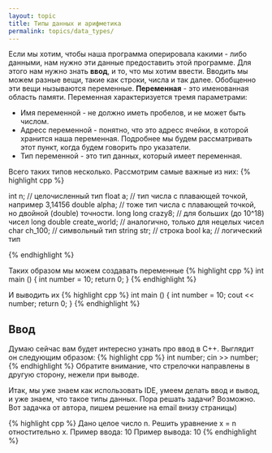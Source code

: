 ```yaml
---
layout: topic
title: Типы данных и арифметика
permalink: topics/data_types/
---
```


Если мы хотим, чтобы наша программа оперировала какими - либо данными, нам нужно эти данные предоставить этой программе. Для этого нам нужно знать **ввод**, и то, что мы хотим ввести. Вводить мы можем разные вещи, такие как строки, числа и так далее. Обобщенно эти вещи нызываются переменные. **Переменная** - это именованная область памяти. Переменная характеризуется тремя параметрами:

* Имя переменной - не должно иметь пробелов, и не может быть числом. 
* Адресс переменной - понятно, что это адресс ячейки, в которой хранится наша переменная. Подробнее мы будем рассматривать этот пункт, когда будем говорить про указатели.
* Тип переменной - это тип данных, который имеет переменная.

Всего таких типов несколько. Рассмотрим самые важные из них:
{% highlight cpp %}

int n; // целочисленный тип
float a; // тип числа с плавающей точкой, например 3,14156
double alpha; // тоже тип числа с плавающей точкой, но двойной (double) точности.
long long crazy8; // для больших (до 10^18) чисел
long double create_world; // аналогично, только для нецелых чисел
char ch_100; // символьный тип
string str; // строка
bool ka; // логический тип

{% endhighlight %}

Таких образом мы можем создавать переменные
{% highlight cpp %}
int main ()
{
  int number = 10;
  return 0;
}
{% endhighlight %}

И выводить их
{% highlight cpp %}
int main ()
{
  int number = 10;
  cout << number;
  return 0;
}
{% endhighlight %}

## Ввод
 Думаю сейчас вам будет интересно узнать про ввод в C++. Выглядит он следующим образом:
 {% highlight cpp %}
 int number;
 cin >> number;
{% endhighlight %}
Обратите внимание, что стрелочки направлены в другую сторону, нежели при выводе.

Итак, мы уже знаем как использовать IDE, умеем делать ввод и вывод, и уже знаем, что такое типы данных. Пора решать задачи? Возможно. Вот задачка от автора, пишем решение на email внизу страницы)

{% highlight cpp %}
Дано целое число n. Решить уравнение x = n отностительно x.
Пример ввода: 10
Пример вывода: 10
{% endhighlight %}
